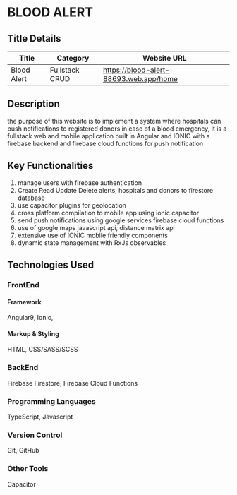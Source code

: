 <!-- Heading -->
# BLOOD ALERT

<!-- title details -->
## Title Details
| Title             | Category        | Website URL                     |
| ----------------- | --------------  |---------------------------------|
| Blood Alert | Fullstack CRUD | https://blood-alert-88693.web.app/home |

## Description
the purpose of this website is to implement a system where hospitals can 
push notifications to registered donors in case of a blood emergency, it is a fullstack web and mobile
application built in Angular and IONIC with a firebase backend and firebase cloud functions for push notification

## Key Functionalities
1. manage users with firebase authentication
1. Create Read Update Delete alerts, hospitals and donors to firestore database
1. use capacitor plugins for geolocation
1. cross platform compilation to mobile app using ionic capacitor
1. send push notifications using google services firebase cloud functions
1. use of google maps javascript api, distance matrix api
1. extensive use of IONIC mobile friendly components
1. dynamic state management with RxJs observables


## Technologies Used
### **FrontEnd**
#### Framework
Angular9, Ionic,
#### Markup & Styling
HTML, CSS/SASS/SCSS

### **BackEnd**
Firebase Firestore, Firebase Cloud Functions

### **Programming Languages**
TypeScript, Javascript

### **Version Control**
Git, GitHub

### **Other Tools**
Capacitor
